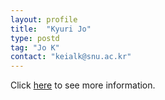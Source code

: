 ```yaml
---
layout: profile
title:  "Kyuri Jo"
type: postd
tag: "Jo K"
contact: "keialk@snu.ac.kr"
---
```

Click <a href="http://kyurijo.github.io/" target="_blank">here</a> to see more information.
